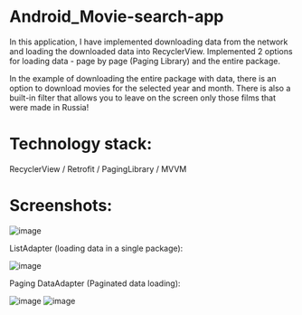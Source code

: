 # Android_Movie-search-app
In this application, I have implemented downloading data from the network and loading the downloaded data into RecyclerView.
Implemented 2 options for loading data - page by page (Paging Library) and the entire package.

In the example of downloading the entire package with data, there is an option to download movies for the selected year and month.
There is also a built-in filter that allows you to leave on the screen only those films that were made in Russia!

# Technology stack:
RecyclerView / Retrofit / PagingLibrary / MVVM

# Screenshots:

![image](https://user-images.githubusercontent.com/104363713/228844396-0bfb9f39-5546-465b-96de-d132540eb554.png)

ListAdapter (loading data in a single package):

![image](https://user-images.githubusercontent.com/104363713/228844780-60d119f9-4ca9-4f70-ba5b-0fe8f59b8ac5.png)

Paging DataAdapter (Paginated data loading):

![image](https://user-images.githubusercontent.com/104363713/228844899-82a35b81-2ccf-48df-81c6-38d325ea340e.png)
![image](https://user-images.githubusercontent.com/104363713/228845009-c7fb9175-5c0e-4130-b5e6-9e23808f5a6c.png)
